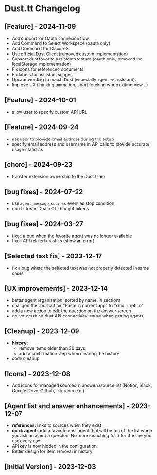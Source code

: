 # Dust.tt Changelog

## [Feature] - 2024-11-09

- Add support for Oauth connexion flow.
- Add Command to Select Workspace (oauth only)
- Add Command for Claude-3
- Use official Dust Client (removed custom implementation)
- Support dust favorite assistants feature (oauth only, removed the localStorage implementation)
- Fix icons for referenced documents
- Fix labels for assistant scopes
- Update wording to match Dust (especially agent -> assistant).
- Improve UX (thinking animation, abort fetching when exiting view...)

## [Feature] - 2024-10-01

- allow user to specify custom API URL

## [Feature] - 2024-09-24

- ask user to provide email address during the setup
- specify email address and username in API calls to provide accurate usage statistics

## [chore] - 2024-09-23

- transfer extension ownership to the Dust team

## [bug fixes] - 2024-07-22

- use `agent_message_success` event as stop condition
- don't stream Chain Of Thought tokens

## [bug fixes] - 2024-03-27

- fixed a bug when the favorite agent was no longer available
- fixed API related crashes (show an error)

## [Selected text fix] - 2023-12-17

- fix a bug where the selected text was not properly detected in same cases

## [UX improvements] - 2023-12-14

- better agent organization: sorted by name, in sections
- changed the shortcut for "Paste in current app" to "cmd + return"
- add a new action to edit the question on the answer screen
- do not crash on dust API connectivity issues when getting agents

## [Cleanup] - 2023-12-09

- **history:**
  - remove items older than 30 days
  - add a confirmation step when clearing the history
- code cleanup

## [Icons] - 2023-12-08

- Add icons for managed sources in answers/source list (Notion, Slack, Google Drive, Github, Intercom etc.)

## [Agent list and answer enhancements] - 2023-12-07

- **references:** links to sources when they exist
- **quick agent:** add a favorite dust agent that will be top of the list when you ask an agent a question. No more searching for it for the one you use every day
- API key is now hidden in the configuration
- Better design for item removal in history

## [Initial Version] - 2023-12-03
